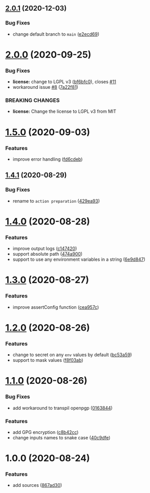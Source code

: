 ## [2.0.1](https://github.com/satoruk/action-prepare/compare/v2.0.0...v2.0.1) (2020-12-03)


### Bug Fixes

* change default branch to `main` ([e2ecd69](https://github.com/satoruk/action-prepare/commit/e2ecd69e97d6806da65a3a8526dc7640b07b18e3))

# [2.0.0](https://github.com/satoruk/action-prepare/compare/v1.5.0...v2.0.0) (2020-09-25)


### Bug Fixes

* **license:** change to LGPL v3 ([bf6bfc0](https://github.com/satoruk/action-prepare/commit/bf6bfc0dd3c625c02d52153e6d6cbb0dbb141ecd)), closes [#11](https://github.com/satoruk/action-prepare/issues/11)
* workaround issue [#8](https://github.com/satoruk/action-prepare/issues/8) ([7a22f81](https://github.com/satoruk/action-prepare/commit/7a22f8168db80cee36a736393bc24821f270176b))


### BREAKING CHANGES

* **license:** Change the license to LGPL v3 from MIT

# [1.5.0](https://github.com/satoruk/action-prepare/compare/v1.4.1...v1.5.0) (2020-09-03)


### Features

* improve error handling ([fd6cdeb](https://github.com/satoruk/action-prepare/commit/fd6cdeb51a4fc951aabacfe9f86973ef02670789))

## [1.4.1](https://github.com/satoruk/action-prepare/compare/v1.4.0...v1.4.1) (2020-08-29)


### Bug Fixes

* rename to `action preparation` ([429ea93](https://github.com/satoruk/action-prepare/commit/429ea930ff29c33d3983dba05c570a47f361ad5c))

# [1.4.0](https://github.com/satoruk/action-prepare/compare/v1.3.0...v1.4.0) (2020-08-28)


### Features

* improve output logs ([c147420](https://github.com/satoruk/action-prepare/commit/c147420f2f924516e0e537e1faa4c432ce176548))
* support absolute path ([474a900](https://github.com/satoruk/action-prepare/commit/474a9005a0613e9ffdda8c1a2fc7071dc27225b4))
* support to use any environment variables in a string ([6e9d847](https://github.com/satoruk/action-prepare/commit/6e9d847e6d8ddf08d7d212eaf02c53d02e21bbb9))

# [1.3.0](https://github.com/satoruk/action-prepare/compare/v1.2.0...v1.3.0) (2020-08-27)


### Features

* improve assertConfig function ([cea957c](https://github.com/satoruk/action-prepare/commit/cea957c38ff64e14eebd7ebb6c115573a9174cab))

# [1.2.0](https://github.com/satoruk/action-prepare/compare/v1.1.0...v1.2.0) (2020-08-26)


### Features

* change to secret on any `env` values by default ([bc53a59](https://github.com/satoruk/action-prepare/commit/bc53a59bf0cca6d322d84f92d14b47c053c1f00f))
* support to mask values ([f8f03ab](https://github.com/satoruk/action-prepare/commit/f8f03ab09598d660a1ba165ec4cd23af1b717fa0))

# [1.1.0](https://github.com/satoruk/action-prepare/compare/v1.0.0...v1.1.0) (2020-08-26)


### Bug Fixes

* add workaround to transpil openpgp ([0163844](https://github.com/satoruk/action-prepare/commit/016384433071e7539e578d65687a4901f3f70c09))


### Features

* add GPG encryption ([c8b42cc](https://github.com/satoruk/action-prepare/commit/c8b42cc1b4fe0c0be98066f5155fd608fc6d3524))
* change inputs names to snake case ([40c9dfe](https://github.com/satoruk/action-prepare/commit/40c9dfe6f22ee85c4fa0d8f29a90f9171184f75a))

# 1.0.0 (2020-08-24)


### Features

* add sources ([867ad30](https://github.com/satoruk/action-prepare/commit/867ad301f989b2776cdc67080fe0766bedc81e7c))
